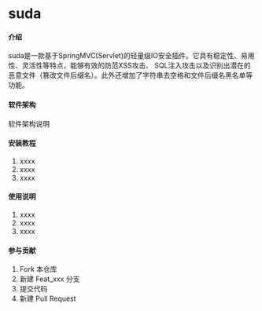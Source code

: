 # suda

#### 介绍
suda是一款基于SpringMVC(Servlet)的轻量级IO安全插件。它具有稳定性、易用性、灵活性等特点，能够有效的防范XSS攻击、 
SQL注入攻击以及识别出潜在的恶意文件（篡改文件后缀名）。此外还增加了字符串去空格和文件后缀名黑名单等功能。

#### 软件架构
软件架构说明

#### 安装教程

1.  xxxx
2.  xxxx
3.  xxxx

#### 使用说明

1.  xxxx
2.  xxxx
3.  xxxx

#### 参与贡献

1.  Fork 本仓库
2.  新建 Feat_xxx 分支
3.  提交代码
4.  新建 Pull Request
